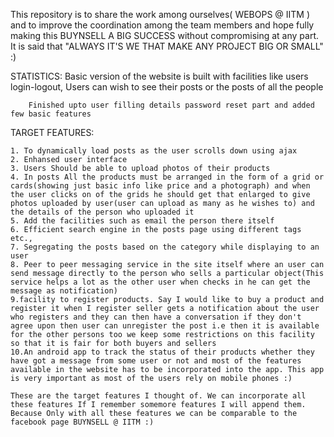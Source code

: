 This repository is to share the work among ourselves( WEBOPS @ IITM ) and to improve the coordination among the team members and hope fully making this BUYNSELL A BIG SUCCESS without compromising at any part. It is said that "ALWAYS IT'S WE THAT MAKE ANY PROJECT BIG OR SMALL" :)

STATISTICS:
	Basic version of the website is built with facilities like users login-logout, Users can wish to see their posts or the posts of all the people

        Finished upto user filling details password reset part and added few basic features

TARGET FEATURES:

	1. To dynamically load posts as the user scrolls down using ajax
	2. Enhansed user interface
	3. Users Should be able to upload photos of their products
	4. In posts All the products must be arranged in the form of a grid or cards(showing just basic info like price and a photograph) and when the user clicks on of the grids he should get that enlarged to give photos uploaded by user(user can upload as many as he wishes to) and the details of the person who uploaded it
	5. Add the facilities such as email the person there itself
	6. Efficient search engine in the posts page using different tags etc.,
	7. Segregating the posts based on the category while displaying to an user
	8. Peer to peer messaging service in the site itself where an user can send message directly to the person who sells a particular object(This service helps a lot as the other user when checks in he can get the message as notification)
	9.facility to register products. Say I would like to buy a product and register it when I register seller gets a notification about the user who registers and they can then have a conversation if they don't agree upon then user can unregister the post i.e then it is available for the other persons too we keep some restrictions on this facility so that it is fair for both buyers and sellers
	10.An android app to track the status of their products whether they have got a message from some user or not and most of the features available in the website has to be incorporated into the app. This app is very important as most of the users rely on mobile phones :)
	
	These are the target features I thought of. We can incorporate all these features If I remember somemore features I will append them. Because Only with all these features we can be comparable to the facebook page BUYNSELL @ IITM :)
